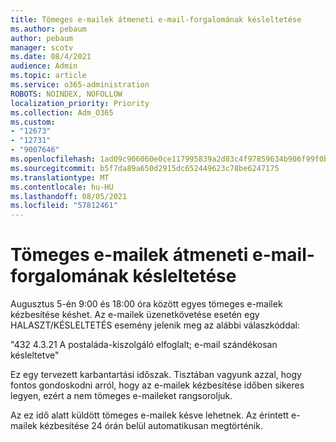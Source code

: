 ```yaml
---
title: Tömeges e-mailek átmeneti e-mail-forgalomának késleltetése
ms.author: pebaum
author: pebaum
manager: scotv
ms.date: 08/4/2021
audience: Admin
ms.topic: article
ms.service: o365-administration
ROBOTS: NOINDEX, NOFOLLOW
localization_priority: Priority
ms.collection: Adm_O365
ms.custom:
- "12673"
- "12731"
- "9007646"
ms.openlocfilehash: 1ad09c906060e0ce117995839a2d83c4f97859634b906f99f0b6c0d72a4efa9e
ms.sourcegitcommit: b5f7da89a650d2915dc652449623c78be6247175
ms.translationtype: MT
ms.contentlocale: hu-HU
ms.lasthandoff: 08/05/2021
ms.locfileid: "57812461"
---
```

# <a name="temporary-mail-flow-delay-for-bulk-emails"></a>Tömeges e-mailek átmeneti e-mail-forgalomának késleltetése

Augusztus 5-én 9:00 és 18:00 óra között egyes tömeges e-mailek kézbesítése késhet. Az e-mailek üzenetkövetése esetén egy HALASZT/KÉSLELTETÉS esemény jelenik meg az alábbi válaszkóddal:

"432 4.3.21 A postaláda-kiszolgáló elfoglalt; e-mail szándékosan késleltetve"

Ez egy tervezett karbantartási időszak. Tisztában vagyunk azzal, hogy fontos gondoskodni arról, hogy az e-mailek kézbesítése időben sikeres legyen, ezért a nem tömeges e-maileket rangsoroljuk. 

Az ez idő alatt küldött tömeges e-mailek késve lehetnek. Az érintett e-mailek kézbesítése 24 órán belül automatikusan megtörténik.

